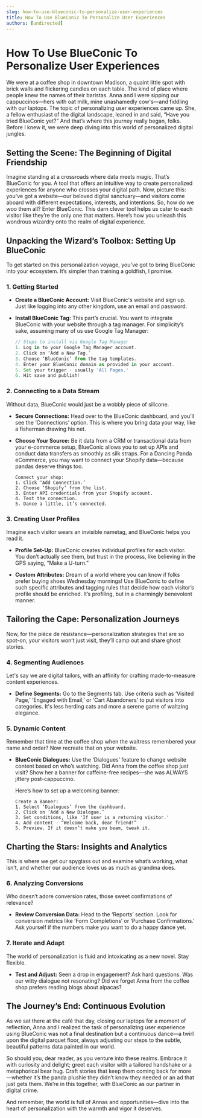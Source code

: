 ```yaml
---
slug: how-to-use-blueconic-to-personalize-user-experiences
title: How To Use BlueConic To Personalize User Experiences
authors: [undirected]
---
```



# How To Use BlueConic To Personalize User Experiences

We were at a coffee shop in downtown Madison, a quaint little spot with brick walls and flickering candles on each table. The kind of place where people knew the names of their baristas. Anna and I were sipping our cappuccinos—hers with oat milk, mine unashamedly cow's—and fiddling with our laptops. The topic of personalizing user experiences came up. She, a fellow enthusiast of the digital landscape, leaned in and said, “Have you tried BlueConic yet?” And that’s where this journey really began, folks. Before I knew it, we were deep diving into this world of personalized digital jungles.

## Setting the Scene: The Beginning of Digital Friendship

Imagine standing at a crossroads where data meets magic. That’s BlueConic for you. A tool that offers an intuitive way to create personalized experiences for anyone who crosses your digital path. Now, picture this: you've got a website—our beloved digital sanctuary—and visitors come aboard with different expectations, interests, and intentions. So, how do we woo them all? Enter BlueConic. This darn clever tool helps us cater to each visitor like they’re the only one that matters. Here’s how you unleash this wondrous wizardry onto the realm of digital experience.

## Unpacking the Wizard’s Toolbox: Setting Up BlueConic

To get started on this personalization voyage, you've got to bring BlueConic into your ecosystem. It’s simpler than training a goldfish, I promise.

### 1. Getting Started

- **Create a BlueConic Account:** Visit BlueConic's website and sign up. Just like logging into any other kingdom, use an email and password.
  
- **Install BlueConic Tag:** This part’s crucial. You want to integrate BlueConic with your website through a tag manager. For simplicity’s sake, assuming many of us use Google Tag Manager:
  
  ```javascript
  // Steps to install via Google Tag Manager
  1. Log in to your Google Tag Manager account.
  2. Click on ‘Add a New Tag.’
  3. Choose ‘BlueConic’ from the tag templates.
  4. Enter your BlueConic domain as provided in your account.
  5. Set your trigger - usually 'All Pages.'
  6. Hit save and publish!
  ```

### 2. Connecting to a Data Stream

Without data, BlueConic would just be a wobbly piece of silicone.

- **Secure Connections:** Head over to the BlueConic dashboard, and you’ll see the ‘Connections’ option. This is where you bring data your way, like a fisherman drawing his net.
  
- **Choose Your Source:** Be it data from a CRM or transactional data from your e-commerce setup, BlueConic allows you to set up APIs and conduct data transfers as smoothly as silk straps. For a Dancing Panda eCommerce, you may want to connect your Shopify data—because pandas deserve things too.

  ```plaintext
  Connect your shop:
  1. Click ‘Add Connection.’
  2. Choose ‘Shopify’ from the list.
  3. Enter API credentials from your Shopify account.
  4. Test the connection.
  5. Dance a little, it’s connected.
  ```

### 3. Creating User Profiles

Imagine each visitor wears an invisible nametag, and BlueConic helps you read it.

- **Profile Set-Up:** BlueConic creates individual profiles for each visitor. You don’t actually see them, but trust in the process, like believing in the GPS saying, “Make a U-turn.”

- **Custom Attributes:** Dream of a world where you can know if folks prefer buying shoes Wednesday mornings! Use BlueConic to define such specific attributes and tagging rules that decide how each visitor’s profile should be enriched. It’s profiling, but in a charmingly benevolent manner.

## Tailoring the Cape: Personalization Journeys

Now, for the pièce de résistance—personalization strategies that are so spot-on, your visitors won’t just visit, they’ll camp out and share ghost stories.

### 4. Segmenting Audiences

Let's say we are digital tailors, with an affinity for crafting made-to-measure content experiences.

- **Define Segments:** Go to the Segments tab. Use criteria such as ‘Visited Page,’ ‘Engaged with Email,’ or ‘Cart Abandoners’ to put visitors into categories. It's less herding cats and more a serene game of waltzing elegance.

### 5. Dynamic Content

Remember that time at the coffee shop when the waitress remembered your name and order? Now recreate that on your website.

- **BlueConic Dialogues:** Use the ‘Dialogues’ feature to change website content based on who’s watching. Did Anna from the coffee shop just visit? Show her a banner for caffeine-free recipes—she was ALWAYS jittery post-cappuccino.

  Here’s how to set up a welcoming banner:
  
  ```plaintext
  Create a Banner:
  1. Select ‘Dialogues’ from the dashboard.
  2. Click on ‘Add a New Dialogue.’
  3. Set conditions, like 'If user is a returning visitor.'
  4. Add content - “Welcome back, dear friend!”
  5. Preview. If it doesn’t make you beam, tweak it.
  ```
  
## Charting the Stars: Insights and Analytics

This is where we get our spyglass out and examine what’s working, what isn’t, and whether our audience loves us as much as grandma does. 

### 6. Analyzing Conversions

Who doesn’t adore conversion rates, those sweet confirmations of relevance?

- **Review Conversion Data:** Head to the ‘Reports’ section. Look for conversion metrics like ‘Form Completions’ or ‘Purchase Confirmations.’ Ask yourself if the numbers make you want to do a happy dance yet.

### 7. Iterate and Adapt

The world of personalization is fluid and intoxicating as a new novel. Stay flexible.

- **Test and Adjust:** Seen a drop in engagement? Ask hard questions. Was our witty dialogue not resonating? Did we forget Anna from the coffee shop prefers reading blogs about alpacas?

## The Journey’s End: Continuous Evolution

As we sat there at the café that day, closing our laptops for a moment of reflection, Anna and I realized the task of personalizing user experience using BlueConic was not a final destination but a continuous dance—a twirl upon the digital parquet floor, always adjusting our steps to the subtle, beautiful patterns data painted in our world. 

So should you, dear reader, as you venture into these realms. Embrace it with curiosity and delight; greet each visitor with a tailored handshake or a metaphorical bear hug. Craft stories that keep them coming back for more—whether it’s the panda plushie they didn’t know they needed or an ad that just gets them. We’re in this together, with BlueConic as our partner in digital crime.

And remember, the world is full of Annas and opportunities—dive into the heart of personalization with the warmth and vigor it deserves.